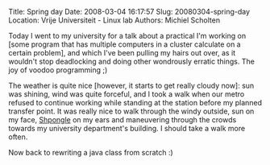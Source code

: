 Title: Spring day
Date: 2008-03-04 16:17:57
Slug: 20080304-spring-day
Location: Vrije Universiteit - Linux lab
Authors: Michiel Scholten

<p>Today I went to my university for a talk about a practical I'm working on [some program that has multiple computers in a cluster calculate on a certain problem], and which I've been pulling my hairs out over, as it wouldn't stop deadlocking and doing other wondrously erratic things. The joy of voodoo programming ;)</p>

<p>The weather is quite nice [however, it starts to get really cloudy now]: sun was shining, wind was quite forceful, and I took a walk when our metro refused to continue working while standing at the station before my planned transfer point. It was really nice to walk through the windy outside, sun on my face, <a href="http://en.wikipedia.org/wiki/Shpongle">Shpongle</a> on my ears and maneuvering through the crowds towards my university department's building. I should take a walk more often.</p>

<p>Now back to rewriting a java class from scratch :)</p>